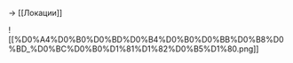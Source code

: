 -> [[Локации]]

![[%D0%A4%D0%B0%D0%BD%D0%B4%D0%B0%D0%BB%D0%B8%D0%BD_%D0%BC%D0%B0%D1%81%D1%82%D0%B5%D1%80.png]]
